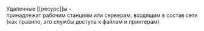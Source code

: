 Удаленные [[ресурс]]ы - принадлежат рабочим станциям или серверам, входящим в состав сети
(как правило, это службы доступа к файлам и принтерам)